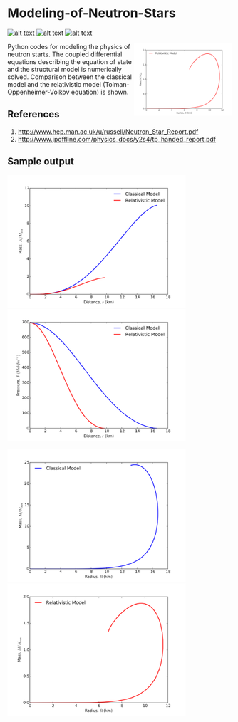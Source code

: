 # Modeling-of-Neutron-Stars
<p float="left">
<a href = "https://github.com/zaman13/Modeling-of-Neutron-Stars/tree/master/Codes"> <img src="https://img.shields.io/badge/Language-Python-blue" alt="alt text"> </a>
<a href = "https://github.com/zaman13/Modeling-of-Neutron-Stars/blob/master/LICENSE"> <img src="https://img.shields.io/badge/license-MIT-green" alt="alt text"></a>
<a href = "https://github.com/zaman13/Modeling-of-Neutron-Stars/tree/master/Codes"> <img src="https://img.shields.io/badge/version-1.0-red" alt="alt text"> </a>
</p>

<p>
<img align = "right" src="https://github.com/zaman13/Modeling-of-Neutron-Stars/blob/cafa1c4ac875710d9271a3cde2b318bc5553d08f/output_4.png" alt="alt text" width="220">
Python codes for modeling the physics of neutron starts. The coupled differential equations describing the equation of state and the structural model is numerically solved. Comparison between the classical model and the relativistic model (Tolman-Oppenheimer-Volkov equation) is shown.
</p>

## References
1. http://www.hep.man.ac.uk/u/russell/Neutron_Star_Report.pdf
2. http://www.jpoffline.com/physics_docs/y2s4/tp_handed_report.pdf


## Sample output


<p float="left">
<img src="https://github.com/zaman13/Modeling-of-Neutron-Stars/blob/cafa1c4ac875710d9271a3cde2b318bc5553d08f/output_1.png" alt="alt text" width="400">

<img src="https://github.com/zaman13/Modeling-of-Neutron-Stars/blob/cafa1c4ac875710d9271a3cde2b318bc5553d08f/output_2.png" alt="alt text" width="400">
</p>

<p float="left">
<img src="https://github.com/zaman13/Modeling-of-Neutron-Stars/blob/cafa1c4ac875710d9271a3cde2b318bc5553d08f/output_3.png" alt="alt text" width="400">

<img src="https://github.com/zaman13/Modeling-of-Neutron-Stars/blob/cafa1c4ac875710d9271a3cde2b318bc5553d08f/output_4.png" alt="alt text" width="400">
</p>
